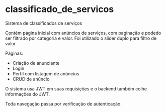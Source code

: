 # classificado_de_servicos

Sistema de classificados de serviços

Contém página inicial com anúncios de serviços, com paginação e podedo ser filtrado por categoria e valor.
Foi utilizado o slider duplo para filtro de valor.

Páginas:
* Criação de anunciante
* Login
* Perfil com listagem de anúncios
* CRUD de anúncio

O sistema usa JWT em suas requisições e o backend também colhe informações do JWT.

Toda navegação passa por verificação de autenticação.



